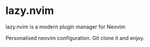 # lazy.nvim

lazy.nvim is a modern plugin manager for Neovim

Personalised neovim configuration. Git clone it and enjoy.
